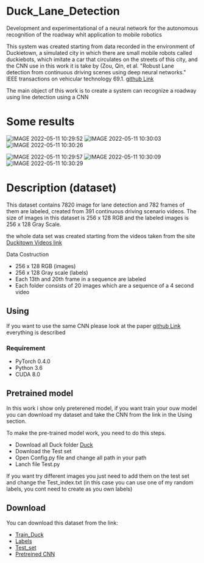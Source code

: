 # Duck_Lane_Detection
Development and experimentational of a neural network for the autonomous recognition of the roadway whit application to mobile robotics


This system was created starting from data recorded in the environment of Duckietown, a simulated city in which there are small mobile robots called duckiebots, which imitate a car that circulates on the streets of this city, and the CNN use in this work it is take by (Zou, Qin, et al. "Robust Lane detection from continuous driving scenes using deep neural networks." IEEE transactions on vehicular technology 69.1. [github Link](https://github.com/Sigma117/Robust-Lane-Detection)

The main object of this work is to create a system can recognize a roadway using line detection using a CNN

# Some results
![IMAGE 2022-05-11 10:29:52](https://user-images.githubusercontent.com/71655239/167804918-ed84ef20-5f49-4d8f-b17c-ea0e3554912b.jpg) ![IMAGE 2022-05-11 10:30:03](https://user-images.githubusercontent.com/71655239/167804960-b2f1212d-43e4-43d2-a08e-83ad54c7c529.jpg) ![IMAGE 2022-05-11 10:30:26](https://user-images.githubusercontent.com/71655239/167805059-af89fd25-cfe1-484c-83c6-cb7282ee0689.jpg)


![IMAGE 2022-05-11 10:29:57](https://user-images.githubusercontent.com/71655239/167804934-f9d6e8b9-c861-4220-ad93-3941c6d9824f.jpg) ![IMAGE 2022-05-11 10:30:09](https://user-images.githubusercontent.com/71655239/167804985-70d3dcba-5dcd-46fa-a0c6-1e8893efb320.jpg) ![IMAGE 2022-05-11 10:30:29](https://user-images.githubusercontent.com/71655239/167805069-1588e18a-1e4f-41ab-927c-1181181548ef.jpg)

# Description (dataset)

This dataset contains 7820 image for lane detection and 782 frames of them are labeled, created from 391 continuous driving scenario videos.
The size of images in this dataset is 256 x 128 RGB and the labeled images is 256 x 128 Gray Scale.

the whole data set was created starting from the videos taken from the site [Duckitown Videos link](http://ipfs.duckietown.org:8080/ipfs/QmUbtwQ3QZKmmz5qTjKM3z8LJjsrKBWLUnnzoE5L4M7y7J/logs/gallery.html)

Data Costruction
- 256 x 128 RGB (images)
- 256 x 128 Gray scale (labels)
- Each 13th and 20th frame in a sequence are labeled
- Each folder consists of 20 images which are a sequence of a 4 second video

## Using

If you want to use the same CNN please look at the paper [github Link](https://github.com/Sigma117/Robust-Lane-Detection) everything is described

### Requirement
- PyTorch 0.4.0
- Python 3.6
- CUDA 8.0

## Pretrained model


In this work i show only preterened model, if you want train your ouw model you can download my dataset and take the CNN from the link in the Using section.

To make the pre-trained model work, you need to do this steps.
- Download all Duck folder [Duck](https://github.com/Sigma117/Duck_Lane_Detection/tree/main/Duck)
- Download the Test set
- Open Config.py file and change all path in your path
- Lanch file Test.py

If you want try different images you just need to add them on the test set and change the Test_index.txt (in this case you can use one of my random labels, you cont need to create as you own labels)

## Download

You can download this dataset from the link:
- [Train_Duck](https://drive.google.com/drive/folders/1izZTAy_6rkxxlPdOxZ9V6tvzsYUJbYBU?usp=sharing)
- [Labels](https://drive.google.com/drive/folders/1jNy0ZBTjs7w74amte1DpFpBuoLzrU_FF?usp=sharing)
- [Test_set](https://drive.google.com/drive/folders/11A-0cB7XQtpLR-CAJVxTIYlRb9RuAbSY?usp=sharing)
- [Pretreined CNN](https://drive.google.com/file/d/1-zITlwEgOUXbFkGLD1BTfzA9tWzYM9Ac/view?usp=sharing)
